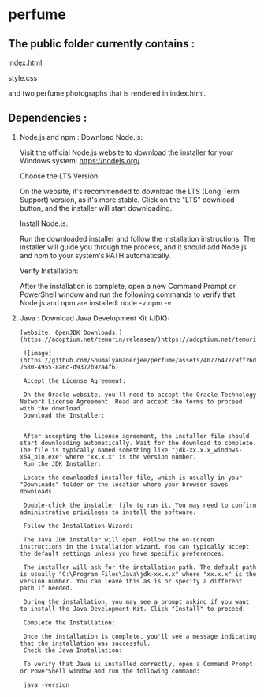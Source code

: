 # perfume

## The public folder currently contains :
index.html

style.css

and two perfume photographs that is rendered in index.html.


## Dependencies :

1. Node.js and npm :
      Download Node.js:

      Visit the official Node.js website to download the installer for your Windows system:
      https://nodejs.org/

      Choose the LTS Version:

      On the website, it's recommended to download the LTS (Long Term Support) version, as it's more stable. Click on the "LTS" download button, and the installer will start downloading.

      Install Node.js:

      Run the downloaded installer and follow the installation instructions. The installer will guide you through the process, and it should add Node.js and npm to your system's PATH automatically.

      Verify Installation:

      After the installation is complete, open a new Command Prompt or PowerShell window and run the following commands to verify that Node.js and npm are installed:
       node -v
       npm -v

2. Java :
       Download Java Development Kit (JDK):
   
       [website: OpenJDK Downloads.](https://adoptium.net/temurin/releases/)https://adoptium.net/temurin/releases/)
   
        ![image](https://github.com/SoumalyaBanerjee/perfume/assets/40776477/9ff26dc6-7580-4955-8a6c-d9372b92a4f6)

        Accept the License Agreement:

        On the Oracle website, you'll need to accept the Oracle Technology Network License Agreement. Read and accept the terms to proceed with the download.
        Download the Installer:
        
        
        After accepting the license agreement, the installer file should start downloading automatically. Wait for the download to complete. The file is typically named something like "jdk-xx.x.x_windows-x64_bin.exe" where "xx.x.x" is the version number.
        Run the JDK Installer:
        
        Locate the downloaded installer file, which is usually in your "Downloads" folder or the location where your browser saves downloads.
        
        Double-click the installer file to run it. You may need to confirm administrative privileges to install the software.
        
        Follow the Installation Wizard:
        
        The Java JDK installer will open. Follow the on-screen instructions in the installation wizard. You can typically accept the default settings unless you have specific preferences.
        
        The installer will ask for the installation path. The default path is usually "C:\Program Files\Java\jdk-xx.x.x" where "xx.x.x" is the version number. You can leave this as is or specify a different path if needed.
        
        During the installation, you may see a prompt asking if you want to install the Java Development Kit. Click "Install" to proceed.
        
        Complete the Installation:
        
        Once the installation is complete, you'll see a message indicating that the installation was successful.
        Check the Java Installation:
        
        To verify that Java is installed correctly, open a Command Prompt or PowerShell window and run the following command:

        java -version

   
